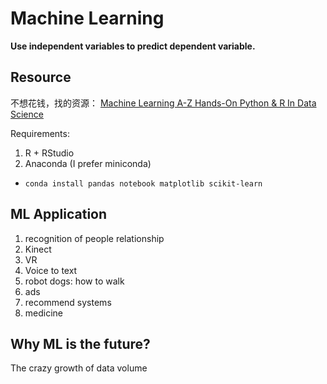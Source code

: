 # Machine Learning

**Use independent variables to predict dependent variable.**

## Resource

不想花钱，找的资源： [Machine Learning A-Z Hands-On Python & R In Data Science](https://www.bilibili.com/video/BV1EJ411k7c7)

Requirements:

1. R + RStudio
2. Anaconda (I prefer miniconda)
  - `conda install pandas notebook matplotlib scikit-learn`

## ML Application

1. recognition of people relationship
2. Kinect
3. VR
4. Voice to text
5. robot dogs: how to walk
6. ads
7. recommend systems
8. medicine

## Why ML is the future?

The crazy growth of data volume